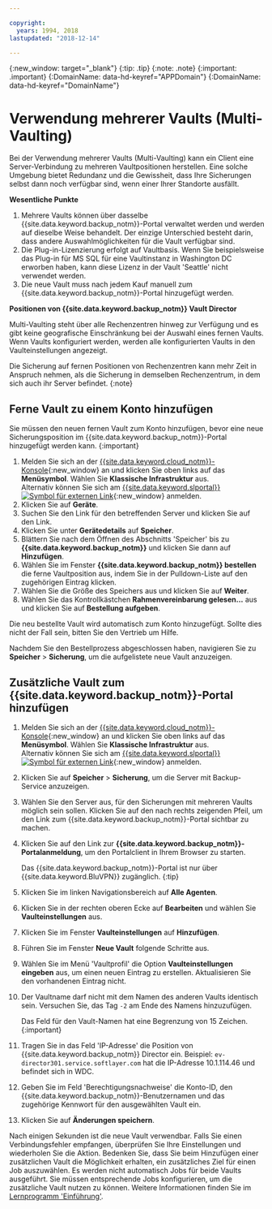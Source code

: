 ```yaml
---

copyright:
  years: 1994, 2018
lastupdated: "2018-12-14"

---
```

{:new_window: target="_blank"}
{:tip: .tip}
{:note: .note}
{:important: .important}
{:DomainName: data-hd-keyref="APPDomain"}
{:DomainName: data-hd-keyref="DomainName"}

# Verwendung mehrerer Vaults (Multi-Vaulting)

Bei der Verwendung mehrerer Vaults (Multi-Vaulting) kann ein Client eine Server-Verbindung zu mehreren Vaultpositionen herstellen. Eine solche Umgebung bietet Redundanz und die Gewissheit, dass Ihre Sicherungen selbst dann noch verfügbar sind, wenn einer Ihrer Standorte ausfällt.

**Wesentliche Punkte**

1. Mehrere Vaults können über dasselbe {{site.data.keyword.backup_notm}}-Portal verwaltet werden und werden auf dieselbe Weise behandelt. Der einzige Unterschied besteht darin, dass andere Auswahlmöglichkeiten für die Vault verfügbar sind.
2. Die Plug-in-Lizenzierung erfolgt auf Vaultbasis. Wenn Sie beispielsweise das Plug-in für MS SQL für eine Vaultinstanz in Washington DC erworben haben, kann diese Lizenz in der Vault 'Seattle' nicht verwendet werden.
3. Die neue Vault muss nach jedem Kauf manuell zum {{site.data.keyword.backup_notm}}-Portal hinzugefügt werden.



**Positionen von {{site.data.keyword.backup_notm}} Vault Director**

Multi-Vaulting steht über alle Rechenzentren hinweg zur Verfügung und es gibt keine geografische Einschränkung bei der Auswahl eines fernen Vaults. Wenn Vaults konfiguriert werden, werden alle konfigurierten Vaults in den Vaulteinstellungen angezeigt.

Die Sicherung auf fernen Positionen von Rechenzentren kann mehr Zeit in Anspruch nehmen, als die Sicherung in demselben Rechenzentrum, in dem sich auch ihr Server befindet.
{:note}

## Ferne Vault zu einem Konto hinzufügen

Sie müssen den neuen fernen Vault zum Konto hinzufügen, bevor eine neue Sicherungsposition im {{site.data.keyword.backup_notm}}-Portal hinzugefügt werden kann.
{:important}

1. Melden Sie sich an der [{{site.data.keyword.cloud_notm}}-Konsole](https://{DomainName}){:new_window} an und klicken Sie oben links auf das **Menüsymbol**. Wählen Sie **Klassische Infrastruktur** aus.<br/>
   Alternativ können Sie sich am [{{site.data.keyword.slportal}} ![Symbol für externen Link](../../icons/launch-glyph.svg "Symbol für externen Link")](https://control.softlayer.com/){:new_window} anmelden.
2. Klicken Sie auf **Geräte**.
3. Suchen Sie den Link für den betreffenden Server und klicken Sie auf den Link.
4. Klicken Sie unter **Gerätedetails** auf **Speicher**.
5. Blättern Sie nach dem Öffnen des Abschnitts 'Speicher' bis zu **{{site.data.keyword.backup_notm}}** und klicken Sie dann auf **Hinzufügen**.
6. Wählen Sie im Fenster **{{site.data.keyword.backup_notm}} bestellen** die ferne Vaultposition aus, indem Sie in der Pulldown-Liste auf den zugehörigen Eintrag klicken.
7. Wählen Sie die Größe des Speichers aus und klicken Sie auf **Weiter**.
8. Wählen Sie das Kontrollkästchen **Rahmenvereinbarung gelesen...** aus und klicken Sie auf **Bestellung aufgeben**.

Die neu bestellte Vault wird automatisch zum Konto hinzugefügt. Sollte dies nicht der Fall sein, bitten Sie den Vertrieb um Hilfe.

Nachdem Sie den Bestellprozess abgeschlossen haben, navigieren Sie zu **Speicher** > **Sicherung**, um die aufgelistete neue Vault anzuzeigen.

## Zusätzliche Vault zum {{site.data.keyword.backup_notm}}-Portal hinzufügen

1. Melden Sie sich an der [{{site.data.keyword.cloud_notm}}-Konsole](https://{DomainName}){:new_window} an und klicken Sie oben links auf das **Menüsymbol**. Wählen Sie **Klassische Infrastruktur** aus.<br/>
   Alternativ können Sie sich am [{{site.data.keyword.slportal}} ![Symbol für externen Link](../../icons/launch-glyph.svg "Symbol für externen Link")](https://control.softlayer.com/){:new_window} anmelden.
2. Klicken Sie auf **Speicher** > **Sicherung**, um die Server mit Backup-Service anzuzeigen.
3. Wählen Sie den Server aus, für den Sicherungen mit mehreren Vaults möglich sein sollen. Klicken Sie auf den nach rechts zeigenden Pfeil, um den Link zum {{site.data.keyword.backup_notm}}-Portal sichtbar zu machen.
4. Klicken Sie auf den Link zur **{{site.data.keyword.backup_notm}}-Portalanmeldung**, um den Portalclient in Ihrem Browser zu starten.

   Das {{site.data.keyword.backup_notm}}-Portal ist nur über {{site.data.keyword.BluVPN}} zugänglich.
   {:tip}
5. Klicken Sie im linken Navigationsbereich auf **Alle Agenten**.
6. Klicken Sie in der rechten oberen Ecke auf **Bearbeiten** und wählen Sie **Vaulteinstellungen** aus.
7. Klicken Sie im Fenster **Vaulteinstellungen** auf **Hinzufügen**.
8. Führen Sie im Fenster **Neue Vault** folgende Schritte aus.
  1. Wählen Sie im Menü 'Vaultprofil' die Option **Vaulteinstellungen eingeben** aus, um einen neuen Eintrag zu erstellen. Aktualisieren Sie den vorhandenen Eintrag nicht.
  2. Der Vaultname darf nicht mit dem Namen des anderen Vaults identisch sein. Versuchen Sie, das Tag `-2` am Ende des Namens hinzuzufügen. <br/>

     Das Feld für den Vault-Namen hat eine Begrenzung von 15 Zeichen.
     {:important}
  3. Tragen Sie in das Feld 'IP-Adresse' die Position von {{site.data.keyword.backup_notm}} Director ein. Beispiel: `ev-director301.service.softlayer.com` hat die IP-Adresse 10.1.114.46 und befindet sich in WDC.
  4. Geben Sie im Feld 'Berechtigungsnachweise' die Konto-ID, den {{site.data.keyword.backup_notm}}-Benutzernamen und das zugehörige Kennwort für den ausgewählten Vault ein.
  5. Klicken Sie auf **Änderungen speichern**.

Nach einigen Sekunden ist die neue Vault verwendbar. Falls Sie einen Verbindungsfehler empfangen, überprüfen Sie Ihre Einstellungen und wiederholen Sie die Aktion. Bedenken Sie, dass Sie beim Hinzufügen einer zusätzlichen Vault die Möglichkeit erhalten, ein zusätzliches Ziel für einen Job auszuwählen. Es werden nicht automatisch Jobs für beide Vaults ausgeführt. Sie müssen entsprechende Jobs konfigurieren, um die zusätzliche Vault nutzen zu können. Weitere Informationen finden Sie im [Lernprogramm 'Einführung'](index.html).
